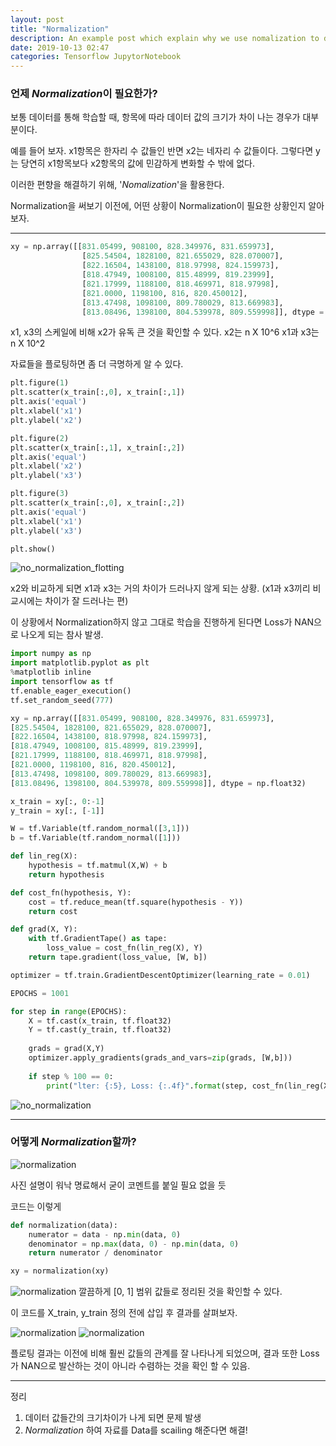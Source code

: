 ```yaml
---
layout: post
title: "Normalization"
description: An example post which explain why we use nomalization to data.
date: 2019-10-13 02:47
categories: Tensorflow JupytorNotebook
---
```

### 언제 *Normalization*이 필요한가?


보통 데이터를 통해 학습할 때, 항목에 따라 데이터 값의 크기가 차이 나는 경우가 대부분이다.

예를 들어 보자. x1항목은 한자리 수 값들인 반면 x2는 네자리 수 값들이다. 그렇다면 y는 당연히 x1항목보다 x2항목의 값에 민감하게 변화할 수 밖에 없다.

이러한 편향을 해결하기 위해, '*Nomalization*'을 활용한다.

Normalization을 써보기 이전에, 어떤 상황이 Normalization이 필요한 상황인지 알아보자.

- - -

~~~python
xy = np.array([[831.05499, 908100, 828.349976, 831.659973],
                [825.54504, 1828100, 821.655029, 828.070007],
                [822.16504, 1438100, 818.97998, 824.159973],
                [818.47949, 1008100, 815.48999, 819.23999],
                [821.17999, 1188100, 818.469971, 818.97998],
                [821.0000, 1198100, 816, 820.450012],
                [813.47498, 1098100, 809.780029, 813.669983],
                [813.08496, 1398100, 804.539978, 809.559998]], dtype = np.float32)
~~~
x1, x3의 스케일에 비해 x2가 유독 큰 것을 확인할 수 있다.
x2는 n X 10^6 
x1과 x3는 n X 10^2

자료들을 플로팅하면 좀 더 극명하게 알 수 있다.
~~~python
plt.figure(1)
plt.scatter(x_train[:,0], x_train[:,1])
plt.axis('equal')
plt.xlabel('x1')
plt.ylabel('x2')

plt.figure(2)
plt.scatter(x_train[:,1], x_train[:,2])
plt.axis('equal')
plt.xlabel('x2')
plt.ylabel('x3')

plt.figure(3)
plt.scatter(x_train[:,0], x_train[:,2])
plt.axis('equal')
plt.xlabel('x1')
plt.ylabel('x3')

plt.show()
~~~

![no_normalization_flotting](/images/flotting1.PNG)

x2와 비교하게 되면 x1과 x3는 거의 차이가 드러나지 않게 되는 상황.
(x1과 x3끼리 비교시에는 차이가 잘 드러나는 편)


이 상황에서 Normalization하지 않고 그대로 학습을 진행하게 된다면
Loss가 NAN으로 나오게 되는 참사 발생.

~~~python
import numpy as np
import matplotlib.pyplot as plt
%matplotlib inline
import tensorflow as tf
tf.enable_eager_execution()
tf.set_random_seed(777)

xy = np.array([[831.05499, 908100, 828.349976, 831.659973],
[825.54504, 1828100, 821.655029, 828.070007],
[822.16504, 1438100, 818.97998, 824.159973],
[818.47949, 1008100, 815.48999, 819.23999],
[821.17999, 1188100, 818.469971, 818.97998],
[821.0000, 1198100, 816, 820.450012],
[813.47498, 1098100, 809.780029, 813.669983],
[813.08496, 1398100, 804.539978, 809.559998]], dtype = np.float32)

x_train = xy[:, 0:-1]
y_train = xy[:, [-1]]

W = tf.Variable(tf.random_normal([3,1]))
b = tf.Variable(tf.random_normal([1]))

def lin_reg(X):
    hypothesis = tf.matmul(X,W) + b
    return hypothesis

def cost_fn(hypothesis, Y):
    cost = tf.reduce_mean(tf.square(hypothesis - Y))
    return cost

def grad(X, Y):
    with tf.GradientTape() as tape:
        loss_value = cost_fn(lin_reg(X), Y)
    return tape.gradient(loss_value, [W, b])

optimizer = tf.train.GradientDescentOptimizer(learning_rate = 0.01)

EPOCHS = 1001

for step in range(EPOCHS):
    X = tf.cast(x_train, tf.float32)
    Y = tf.cast(y_train, tf.float32)
    
    grads = grad(X,Y)
    optimizer.apply_gradients(grads_and_vars=zip(grads, [W,b]))
    
    if step % 100 == 0:
        print("lter: {:5}, Loss: {:.4f}".format(step, cost_fn(lin_reg(X), Y)))
~~~
![no_normalization](/images/no_normalization.PNG)


- - -
### 어떻게 *Normalization*할까?

![normalization](/images/how_to_normalization.PNG)

사진 설명이 워낙 명료해서 굳이 코멘트를 붙일 필요 없을 듯

코드는 이렇게
~~~python
def normalization(data):
    numerator = data - np.min(data, 0)
    denominator = np.max(data, 0) - np.min(data, 0)
    return numerator / denominator

xy = normalization(xy)
~~~
![normalization](/images/result_normalization.png)
깔끔하게 [0, 1] 범위 값들로 정리된 것을 확인할 수 있다.

이 코드를 X_train, y_train 정의 전에 삽입 후 결과를 살펴보자.


![normalization](/images/result2_normalization.PNG)
![normalization](/images/result3_normalization.PNG)


플로팅 결과는 이전에 비해 훨씬 값들의 관계를 잘 나타나게 되었으며,
결과 또한 Loss가 NAN으로 발산하는 것이 아니라 수렴하는 것을 확인 할 수 있음.


- - -

정리
1. 데이터 값들간의 크기차이가 나게 되면 문제 발생
2. *Normalization* 하여 자료를 Data를 scailing 해준다면 해결!
